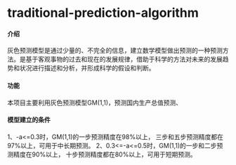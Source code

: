 # traditional-prediction-algorithm
#### 介绍
灰色预测模型是通过少量的、不完全的信息，建立数学模型做出预测的一种预测方法。是基于客观事物的过去和现在的发展规律，借助于科学的方法对未来的发展趋势和状况进行描述和分析，并形成科学的假设和判断。
#### 功能
本项目主要利用灰色预测模型GM(1,1)，预测国内生产总值预测、

#### 模型建立的条件
1、-a<=0.3时，GM(1,1)的一步预测精度在98%以上，
三步和五步预测精度都在97%以上，可用于中长期预测。
2、0.3<=-a<=0.5时，GM(1,1)的一步和二步预测精度在90%以上，
十步预测精度都在80%以上，可用于短期预测。
